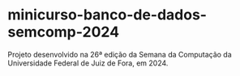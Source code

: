 # minicurso-banco-de-dados-semcomp-2024
Projeto desenvolvido na 26ª edição da Semana da Computação da Universidade Federal de Juiz de Fora, em 2024.
